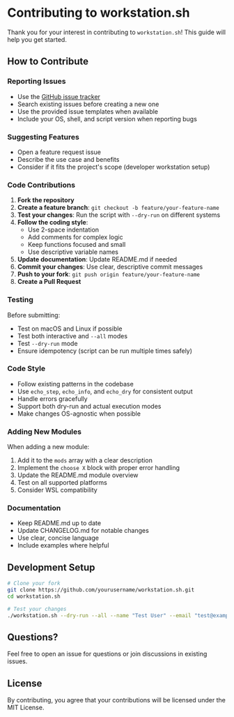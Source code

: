 # Contributing to workstation.sh

Thank you for your interest in contributing to `workstation.sh`! This guide will help you get started.

## How to Contribute

### Reporting Issues

- Use the [GitHub issue tracker](https://github.com/itismowgli/workstation.sh/issues)
- Search existing issues before creating a new one
- Use the provided issue templates when available
- Include your OS, shell, and script version when reporting bugs

### Suggesting Features

- Open a feature request issue
- Describe the use case and benefits
- Consider if it fits the project's scope (developer workstation setup)

### Code Contributions

1. **Fork the repository**
2. **Create a feature branch**: `git checkout -b feature/your-feature-name`
3. **Test your changes**: Run the script with `--dry-run` on different systems
4. **Follow the coding style**: 
   - Use 2-space indentation
   - Add comments for complex logic
   - Keep functions focused and small
   - Use descriptive variable names
5. **Update documentation**: Update README.md if needed
6. **Commit your changes**: Use clear, descriptive commit messages
7. **Push to your fork**: `git push origin feature/your-feature-name`
8. **Create a Pull Request**

### Testing

Before submitting:
- Test on macOS and Linux if possible
- Test both interactive and `--all` modes
- Test `--dry-run` mode
- Ensure idempotency (script can be run multiple times safely)

### Code Style

- Follow existing patterns in the codebase
- Use `echo_step`, `echo_info`, and `echo_dry` for consistent output
- Handle errors gracefully
- Support both dry-run and actual execution modes
- Make changes OS-agnostic when possible

### Adding New Modules

When adding a new module:
1. Add it to the `mods` array with a clear description
2. Implement the `choose X` block with proper error handling
3. Update the README.md module overview
4. Test on all supported platforms
5. Consider WSL compatibility

### Documentation

- Keep README.md up to date
- Update CHANGELOG.md for notable changes
- Use clear, concise language
- Include examples where helpful

## Development Setup

```bash
# Clone your fork
git clone https://github.com/yourusername/workstation.sh.git
cd workstation.sh

# Test your changes
./workstation.sh --dry-run --all --name "Test User" --email "test@example.com"
```

## Questions?

Feel free to open an issue for questions or join discussions in existing issues.

## License

By contributing, you agree that your contributions will be licensed under the MIT License.

